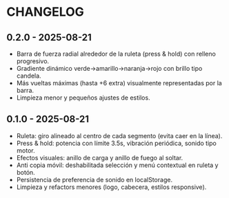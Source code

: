 # CHANGELOG

## 0.2.0 - 2025-08-21
- Barra de fuerza radial alrededor de la ruleta (press & hold) con relleno progresivo.
- Gradiente dinámico verde→amarillo→naranja→rojo con brillo tipo candela.
- Más vueltas máximas (hasta +6 extra) visualmente representadas por la barra.
- Limpieza menor y pequeños ajustes de estilos.

## 0.1.0 - 2025-08-21
- Ruleta: giro alineado al centro de cada segmento (evita caer en la línea).
- Press & hold: potencia con límite 3.5s, vibración periódica, sonido tipo motor.
- Efectos visuales: anillo de carga y anillo de fuego al soltar.
- Anti copia móvil: deshabilitada selección y menú contextual en ruleta y botón.
- Persistencia de preferencia de sonido en localStorage.
- Limpieza y refactors menores (logo, cabecera, estilos responsive).
